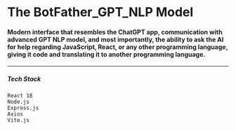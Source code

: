 # The BotFather_GPT_NLP Model

<h4>Modern interface that resembles the ChatGPT app, communication with advanced GPT NLP model,  and most importantly, 
the ability to ask the AI for help regarding JavaScript, React,  or any other programming language, 
giving it code and translating it to another programming  language. </h4>

<hr />

<h5>Tech Stack</h5>

`React 18` <br />
`Node.js`  <br />
`Express.js`  <br />
`Axios` <br />
`Vite.js`
